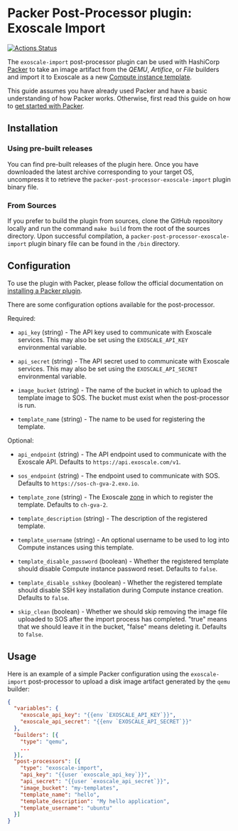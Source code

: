 # Packer Post-Processor plugin: Exoscale Import

[![Actions Status](https://github.com/exoscale/packer-post-processor-exoscale-import/workflows/CI/badge.svg)](https://github.com/exoscale/packer-post-processor-exoscale-import/actions?query=workflow%3ACI)

The `exoscale-import` post-processor plugin can be used with HashiCorp [Packer](https://www.packer.io/) to take an image artifact from the *QEMU*, *Artifice*, or *File* builders and import it to Exoscale as a new [Compute instance template](https://community.exoscale.com/documentation/compute/custom-templates/).

This guide assumes you have already used Packer and have a basic understanding of how Packer works. Otherwise, first read this guide on how to [get started with Packer](https://www.packer.io/intro/getting-started/).

## Installation

### Using pre-built releases

You can find pre-built releases of the plugin here. Once you have downloaded the latest archive corresponding to your target OS, uncompress it to retrieve the `packer-post-processor-exoscale-import` plugin binary file.

### From Sources

If you prefer to build the plugin from sources, clone the GitHub repository locally and run the command `make build` from the root of the sources directory. Upon successful compilation, a `packer-post-processor-exoscale-import` plugin binary file can be found in the `/bin` directory.

## Configuration

To use the plugin with Packer, please follow the official documentation on [installing a Packer plugin](https://www.packer.io/docs/extending/plugins/#installing-plugins).

There are some configuration options available for the post-processor.

Required:

- `api_key` (string) - The API key used to communicate with Exoscale
  services. This may also be set using the `EXOSCALE_API_KEY` environmental
  variable.

- `api_secret` (string) - The API secret used to communicate with Exoscale
  services. This may also be set using the `EXOSCALE_API_SECRET`
  environmental variable.

- `image_bucket` (string) - The name of the bucket in which to upload the
  template image to SOS. The bucket must exist when the post-processor is
  run.

- `template_name` (string) - The name to be used for registering the template.

Optional:

- `api_endpoint` (string) - The API endpoint used to communicate with the
  Exoscale API. Defaults to `https://api.exoscale.com/v1`.

- `sos_endpoint` (string) - The endpoint used to communicate with SOS.
  Defaults to `https://sos-ch-gva-2.exo.io`.

- `template_zone` (string) - The Exoscale [zone](https://www.exoscale.com/datacenters/)
  in which to register the template. Defaults to `ch-gva-2`.

- `template_description` (string) - The description of the registered template.

- `template_username` (string) - An optional username to be used to log into
  Compute instances using this template.

- `template_disable_password` (boolean) - Whether the registered template
  should disable Compute instance password reset. Defaults to `false`.

- `template_disable_sshkey` (boolean) - Whether the registered template
  should disable SSH key installation during Compute instance creation.
  Defaults to `false`.

- `skip_clean` (boolean) - Whether we should skip removing the image file
  uploaded to SOS after the import process has completed. "true" means that
  we should leave it in the bucket, "false" means deleting it.
  Defaults to `false`.

## Usage

Here is an example of a simple Packer configuration using the `exoscale-import` post-processor to upload a disk image artifact generated by the `qemu` builder:

```json
{
  "variables": {
    "exoscale_api_key": "{{env `EXOSCALE_API_KEY`}}",
    "exoscale_api_secret": "{{env `EXOSCALE_API_SECRET`}}"
  },
  "builders": [{
    "type": "qemu",
    ...
  }],
  "post-processors": [{
    "type": "exoscale-import",
    "api_key": "{{user `exoscale_api_key`}}",
    "api_secret": "{{user `exoscale_api_secret`}}",
    "image_bucket": "my-templates",
    "template_name": "hello",
    "template_description": "My hello application",
    "template_username": "ubuntu"
  }]
}
```
